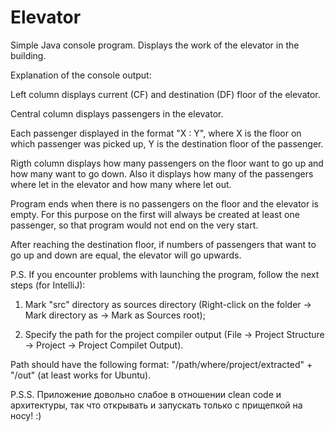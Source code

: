 # Elevator
Simple Java console program. Displays the work of the elevator in the building.

Explanation of the console output:

Left column displays current (CF) and destination (DF) floor of the elevator.

Central column displays passengers in the elevator. 

Each passenger displayed in the format "X : Y", where 
    X is the floor on which passenger was picked up,
    Y is the destination floor of the passenger.

Rigth column displays how many passengers on the floor want to go up and how many want to go down.
Also it displays how many of the passengers where let in the elevator and how many where let out.

Program ends when there is no passengers on the floor and the elevator is empty.
For this purpose on the first will always be created at least one passenger, so that program would not end on the very start.

After reaching the destination floor, if numbers of passengers that want to go up and down are equal, the elevator will go upwards.

P.S. If you encounter problems with launching the program, follow the next steps (for IntelliJ):

1) Mark "src" directory as sources directory (Right-click on the folder -> Mark directory as -> Mark as Sources root);

2) Specify the path for the project compiler output (File -> Project Structure -> Project -> Project Compilet Output).

Path should have the following format: "/path/where/project/extracted" + "/out" (at least works for Ubuntu).

P.S.S. Приложение довольно слабое в отношении clean code и архитектуры, так что открывать и запускать только с прищепкой на носу! :)
